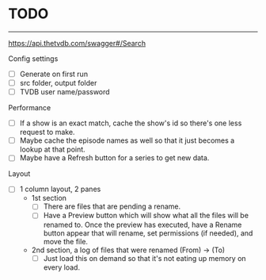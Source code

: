 # TODO

---

https://api.thetvdb.com/swagger#/Search

Config settings
- [ ] Generate on first run
- [ ] src folder, output folder
- [ ] TVDB user name/password

Performance
- [ ] If a show is an exact match, cache the show's id so there's one less
      request to make.
- [ ] Maybe cache the episode names as well so that it just becomes a lookup
      at that point.
- [ ] Maybe have a Refresh button for a series to get new data.

Layout
- [ ] 1 column layout, 2 panes
  - 1st section
    - [ ] There are files that are pending a rename.
    - [ ] Have a Preview button which will show what all the files will be
          renamed to. Once the preview has executed, have a Rename button
          appear that will rename, set permissions (if needed), and move the
          file.
  - 2nd section, a log of files that were renamed (From) -> (To)
    - [ ] Just load this on demand so that it's not eating up memory on every
          load.
